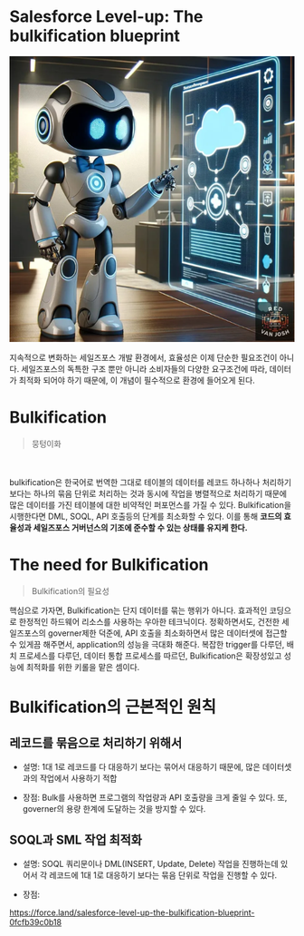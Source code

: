 # Salesforce Level-up: The bulkification blueprint

![Alt text](image.png)

지속적으로 변화하는 세일즈포스 개발 환경에서, 효율성은 이제 단순한 필요조건이 아니다. 세일즈포스의 독특한 구조 뿐만 아니라 소비자들의 다양한 요구조건에 따라, 데이터가 최적화 되어야 하기 때문에, 이 개념이 필수적으로 환경에 들어오게 된다.

# Bulkification
> 뭉텅이화

<br>
<br>
bulkification은 한국어로 번역한 그대로 테이블의 데이터를 레코드 하나하나 처리하기 보다는 하나의 묶음 단위로 처리하는 것과 동시에 작업을 병렬적으로 처리하기 때문에 많은 데이터를 가진 테이블에 대한 비약적인 퍼포먼스를 가질 수 있다.  Bulkification을 시행한다면 DML, SOQL, API 호출등의 단계를 최소화할 수 있다. 이를 통해 <b>코드의 효율성과 세일즈포스 거버넌스의 기조에 준수할 수 있는 상태를 유지케 한다. </b>

# The need for Bulkification
> Bulkification의 필요성

핵심으로 가자면, Bulkification는 단지 데이터를 묶는 행위가 아니다. 효과적인 코딩으로 한정적인 하드웨어 리소스를 사용하는 우아한 테크닉이다. 정확하면서도, 건전한 세일즈포스의 governer제한 덕준에, API 호출을 최소화하면서 많은 데이터셋에 접근할 수 있게끔 해주면서, application의 성능을 극대화 해준다. 복잡한 trigger를 다루던, 배치 프로세스를 다루던, 데이터 통합 프로세스를 따르던, Bulkification은 확장성있고 성능에 최적화를 위한 키롤을 맡은 셈이다.

# Bulkification의 근본적인 원칙

## 레코드를 묶음으로 처리하기 위해서
* 설명: 1대 1로 레코드를 다 대응하기 보다는 묶어서 대응하기 때문에, 많은 데이터셋과의 작업에서 사용하기 적합

* 장점: Bulk를 사용하면 프로그램의 작업량과 API 호출량을 크게 줄일 수 있다. 또, governer의 용량 한계에 도달하는 것을 방지할 수 있다.

## SOQL과 SML 작업 최적화
* 설명: SOQL 쿼리문이나 DML(INSERT, Update, Delete) 작업을 진행하는데 있어서 각 레코드에 1대 1로 대응하기 보다는 묶음 단위로 작업을 진행할 수 있다.

* 장점: 

https://force.land/salesforce-level-up-the-bulkification-blueprint-0fcfb39c0b18